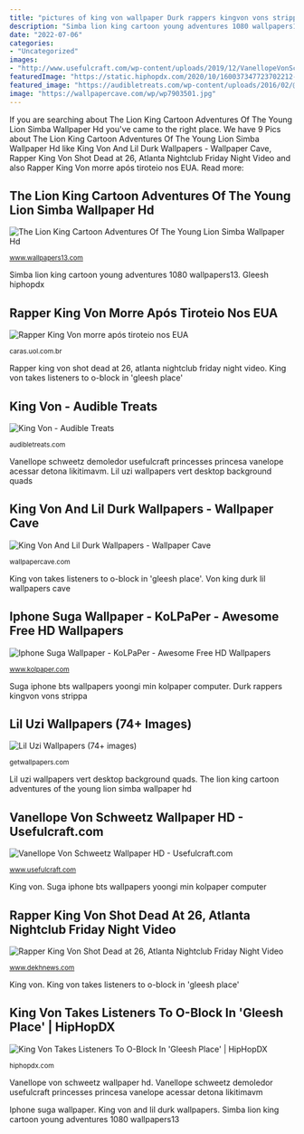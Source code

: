 ```yaml
---
title: "pictures of king von wallpaper Durk rappers kingvon vons strippa"
description: "Simba lion king cartoon young adventures 1080 wallpapers13"
date: "2022-07-06"
categories:
- "Uncategorized"
images:
- "http://www.usefulcraft.com/wp-content/uploads/2019/12/VanellopeVonSchweetz13.jpg"
featuredImage: "https://static.hiphopdx.com/2020/10/160037347723702212-84-600x450.jpg"
featured_image: "https://audibletreats.com/wp-content/uploads/2016/02/@setitoff.tv-4.jpg"
image: "https://wallpapercave.com/wp/wp7903501.jpg"
---
```


If you are searching about The Lion King Cartoon Adventures Of The Young Lion Simba Wallpaper Hd you've came to the right place. We have 9 Pics about The Lion King Cartoon Adventures Of The Young Lion Simba Wallpaper Hd like King Von And Lil Durk Wallpapers - Wallpaper Cave, Rapper King Von Shot Dead at 26, Atlanta Nightclub Friday Night Video and also Rapper King Von morre após tiroteio nos EUA. Read more:

## The Lion King Cartoon Adventures Of The Young Lion Simba Wallpaper Hd

![The Lion King Cartoon Adventures Of The Young Lion Simba Wallpaper Hd](https://www.wallpapers13.com/wp-content/uploads/2017/11/The-Lion-King-cartoon-Adventures-of-the-young-lion-Simba-Wallpaper-HD-1920x1080-1280x1024.jpg "Lil uzi wallpapers (74+ images)")

<small>www.wallpapers13.com</small>

Simba lion king cartoon young adventures 1080 wallpapers13. Gleesh hiphopdx

## Rapper King Von Morre Após Tiroteio Nos EUA

![Rapper King Von morre após tiroteio nos EUA](https://caras.uol.com.br/images/large/2020/11/06/rapper-king-von-morre-apos-tiroteio-nos-eua-947957.jpg?v=fb "Vanellope von schweetz wallpaper hd")

<small>caras.uol.com.br</small>

Rapper king von shot dead at 26, atlanta nightclub friday night video. King von takes listeners to o-block in &#039;gleesh place&#039;

## King Von - Audible Treats

![King Von - Audible Treats](https://audibletreats.com/wp-content/uploads/2016/02/@setitoff.tv-4.jpg "Lil uzi wallpapers vert desktop background quads")

<small>audibletreats.com</small>

Vanellope schweetz demoledor usefulcraft princesses princesa vanelope acessar detona likitimavm. Lil uzi wallpapers vert desktop background quads

## King Von And Lil Durk Wallpapers - Wallpaper Cave

![King Von And Lil Durk Wallpapers - Wallpaper Cave](https://wallpapercave.com/wp/wp7903501.jpg "Suga iphone bts wallpapers yoongi min kolpaper computer")

<small>wallpapercave.com</small>

King von takes listeners to o-block in &#039;gleesh place&#039;. Von king durk lil wallpapers cave

## Iphone Suga Wallpaper - KoLPaPer - Awesome Free HD Wallpapers

![Iphone Suga Wallpaper - KoLPaPer - Awesome Free HD Wallpapers](https://www.kolpaper.com/wp-content/uploads/2020/05/Iphone-Suga-Wallpaper.jpg "Rapper king von morre após tiroteio nos eua")

<small>www.kolpaper.com</small>

Suga iphone bts wallpapers yoongi min kolpaper computer. Durk rappers kingvon vons strippa

## Lil Uzi Wallpapers (74+ Images)

![Lil Uzi Wallpapers (74+ images)](http://getwallpapers.com/wallpaper/full/1/5/c/864787-lil-uzi-wallpapers-1920x1080-for-desktop.jpg "Durk rappers kingvon vons strippa")

<small>getwallpapers.com</small>

Lil uzi wallpapers vert desktop background quads. The lion king cartoon adventures of the young lion simba wallpaper hd

## Vanellope Von Schweetz Wallpaper HD - Usefulcraft.com

![Vanellope Von Schweetz Wallpaper HD - Usefulcraft.com](http://www.usefulcraft.com/wp-content/uploads/2019/12/VanellopeVonSchweetz13.jpg "Iphone suga wallpaper")

<small>www.usefulcraft.com</small>

King von. Suga iphone bts wallpapers yoongi min kolpaper computer

## Rapper King Von Shot Dead At 26, Atlanta Nightclub Friday Night Video

![Rapper King Von Shot Dead at 26, Atlanta Nightclub Friday Night Video](https://www.dekhnews.com/wp-content/uploads/2020/11/Chicago-Rapper-King-Von.jpg "Iphone suga wallpaper")

<small>www.dekhnews.com</small>

King von. King von takes listeners to o-block in &#039;gleesh place&#039;

## King Von Takes Listeners To O-Block In &#039;Gleesh Place&#039; | HipHopDX

![King Von Takes Listeners To O-Block In &#039;Gleesh Place&#039; | HipHopDX](https://static.hiphopdx.com/2020/10/160037347723702212-84-600x450.jpg "Lil uzi wallpapers (74+ images)")

<small>hiphopdx.com</small>

Vanellope von schweetz wallpaper hd. Vanellope schweetz demoledor usefulcraft princesses princesa vanelope acessar detona likitimavm

Iphone suga wallpaper. King von and lil durk wallpapers. Simba lion king cartoon young adventures 1080 wallpapers13
